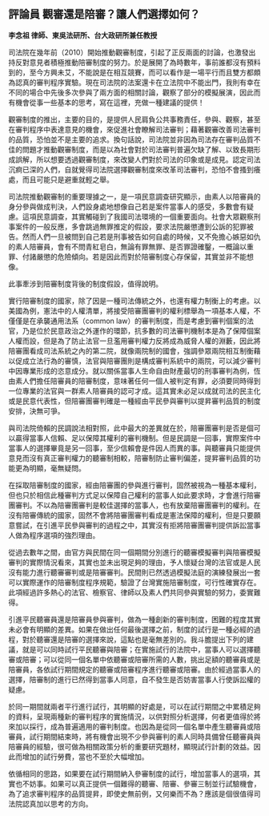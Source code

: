 ## 評論員 觀審還是陪審？讓人們選擇如何？

**李念祖 律師、東吳法研所、台大政研所兼任教授**

司法院在幾年前（2010）開始推動觀審制度，引起了正反兩面的討論，也激發出持反對意見者積極推動陪審制度的努力。於是展開了為時數年，事前誰都沒有預料到的，至今方興未艾，不能說是在相互競賽，而可以看作是一場平行而且雙方都頗為認真的審判程序實驗。現在司法院的法案還卡在立法院中不能出門，我則有幸在不同的場合中先後多次參與了兩方面的相關討論，觀察了部分的模擬展演，因此而有機會從事一些基本的思考，寫在這裡，充做一種建議的提供！

觀審制度的推出，主要的目的，是提供人民肩負公共事務責任，參與、觀察，甚至在審判程序中表達意見的機會，來促進社會瞭解司法審判；藉著觀審改善司法審判的品質，恐怕並不是主要的追求。換句話說，司法院並非因為司法存在審判品質不佳的問題才推動觀審制度，而是以為社會對於司法審判普遍欠缺了解、以致長期形成誤解，所以想要透過觀審制度，來改變人們對於司法的印象或是成見。認定司法沉痾已深的人們，自就覺得司法院選擇觀審制度來改革司法審判，恐怕不會搔到癢處，而且可能只是避重就輕之舉。

司法院推動觀審制的重要理據之一，是一項民意調查研究顯示，由素人以陪審員的身分參與做成判決，人們設身處地想像自己若是案件當事人的感受，多數會有疑慮。這項民意調查，其實觸碰到了我國司法環境的一個重要面向。社會大眾觀察刑事案件的一般反應，多會跳過無罪推定的假設，要求法院嚴懲遭到公訴的犯罪被告。然而人們一旦被問到自己若是刑事被告如何自處的時候，又不免擔心嫉惡如仇的素人陪審員，會有不問青紅皂白，無論有罪無罪、是否罪證確鑿，一概論以重罪、付諸嚴懲的危險傾向。若是因此而對於陪審制度心存保留，其實並非不能想像。

此事牽涉到陪審制度背後的制度假設，值得說明。

實行陪審制度的國家，除了因是一種司法傳統之外，也還有權力制衡上的考慮。以美國為例，憲法中的人權清單，將接受陪審團審判的權利標舉為一項基本人權，不僅僅是在承襲通用法系（common law）的審判制度，而是考慮到審判個案的法官，乃是位於民意政治之外運作的環節，抗多數的司法審判機制本是為了保障個案人權而設，但是為了防止法官一旦濫用審判權力反將成為威脅人權的淵藪，因此將陪審團看成司法系統之內的第二院，就像兩院制的國會，強調參眾兩院相互制衡藉以促成立法行為的審慎，法官與陪審團則是構成審判系統中的兩院，可以減少審判中因專業形成的恣意成分。就以關係當事人生命自由財產最切的刑事審判為例，恆由素人們擔任陪審員的陪審制度，意味著任何一個人被判定有罪，必須要同時得到一位專業的法官與一群素人陪審員的認可才成。這其實未必足以成就司法的民主化或是民意代表性，但陪審團審判確是一種經由平民參與審判以提昇審判品質的制度安排，決無可爭。

與司法院倚賴的民調說法相對照，此中最大的差異就在於，陪審團審判是否是個可以贏得當事人信賴、足以保障其權利的審判機制。但是民調是一回事，實際案件中當事人的選擇畢竟是另一回事，至少信賴會是件因人而異的事。與聽審員只能提供意見而沒有真正審判權力的聽審制相較，陪審制防止審判偏差，提昇審判品質的功能更為明顯，毫無疑問。

在採取陪審制度的國家，經由陪審團的參與進行審判，固然被視為一種基本權利，但也只於相信此種審判方式足以保障自己權利的當事人如此要求時，才會進行陪審團審判。不以為陪審團審判是較佳選擇的當事人，也有放棄陪審團審判的權利。在沒有陪審傳統的國家，固然不會將陪審團審判看成是憲法保障的權利，但是只要願意嘗試，在引進平民參與審判的過程之中，其實沒有拒將陪審團審判提供訴訟當事人做為程序選項的強烈理由。

從過去數年之間，由官方與民間在同一個期間分別進行的聽審模擬審判與陪審模擬審判的實際情況看來，其實也並未出現足夠的理由，予人懷疑台灣的法官或是人民沒有能力進行聽審審判或是陪審審判。民間則已然透過模擬法庭的演練發展出一套可以實際運作的陪審制度程序規範，驗證了台灣實施陪審制度，可行性確實存在。此項經過許多熱心的法官、檢察官、律師以及素人們共同參與實驗的努力，委實難得。

引進平民聽審員還是陪審員參與審判，做為一種創新的審判制度，困難的程度其實未必會有明顯的差異。如果在做出任何最後選擇之前，制度的試行是一種必經的過程，對於聽審還是陪審的選擇來說，這點也是毫無差別的。我斗膽提出下列的建議，就是可以同時試行平民聽審與陪審；在實施試行的法院中，當事人可以選擇聽審或陪審；可以從同一個名單中依聽審或陪審所需的人數，挑出足額的聽審員或是陪審員，各依試行期間規定的聽審或陪審程序進行聽審或陪審。由於經過當事人的選擇，陪審制的進行已然得到當事人同意，自不發生是否妨害當事人行使訴訟權的疑慮。

於同一期間就兩者平行進行試行，其明顯的好處是，可以在試行期間之中累積足夠的資料，呈現兩種新的審判程序的實施情況，以供對照分析選擇，何者更值得於將來加以採行，成為普遍適用的審判制度。也因為是從同一個名單中產生聽審員或陪審員，試行期間結束時，將有機會出現不少參與審判的素人同時具備曾任聽審員與陪審員的經驗，很可做為相關政策分析的重要研究題材，顯現試行計劃的效益。因此而增加的試行勞費，當也不至於大幅增加。

依循相同的思路，如果要在試行期間納入參審制度的試行，增加當事人的選項，其實也不妨事。如果可以真正提供一個難得的聽審、陪審、參審三制並行試驗機會，為了追求審判程序的品質提昇，即使史無前例，又何樂而不為？應該是個很值得司法院認真加以思考的方向。
